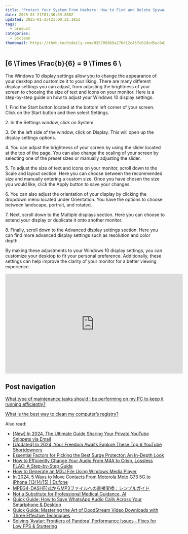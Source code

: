 ```yaml
---
title: "Protect Your System From Hackers: How to Find and Delete Spyware, Malware Using YL Computing's Anti-Malicious Tools"
date: 2025-01-21T01:36:39.888Z
updated: 2025-01-23T21:00:21.185Z
tags:
  - product
categories:
  - pcclean
thumbnail: https://thmb.techidaily.com/035705869a176d12c457c62dcd5ac8433382a242da2e6ee8d5c9aeccc24af52d.jpg
---
```


## \[6 \Times \Frac{b}{6} = 9 \Times 6 \

The Windows 10 display settings allow you to change the appearance of your desktop and customize it to your liking. There are many different display settings you can adjust, from adjusting the brightness of your screen to choosing the size of text and icons on your monitor. Here is a step-by-step guide on how to adjust your Windows 10 display settings. 

1\. Find the Start button located at the bottom left corner of your screen. Click on the Start button and then select Settings.

2\. In the Settings window, click on System.

3\. On the left side of the window, click on Display. This will open up the display settings options. 

4\. You can adjust the brightness of your screen by using the slider located at the top of the page. You can also change the scaling of your screen by selecting one of the preset sizes or manually adjusting the slider.

5\. To adjust the size of text and icons on your monitor, scroll down to the Scale and layout section. Here you can choose between the recommended size and manually entering a custom size. Once you have chosen the size you would like, click the Apply button to save your changes.

6\. You can also adjust the orientation of your display by clicking the dropdown menu located under Orientation. You have the options to choose between landscape, portrait, and rotated.

7\. Next, scroll down to the Multiple displays section. Here you can choose to extend your display or duplicate it onto another monitor.

8\. Finally, scroll down to the Advanced display settings section. Here you can find more advanced display settings such as resolution and color depth. 

By making these adjustments to your Windows 10 display settings, you can customize your desktop to fit your personal preference. Additionally, these settings can help improve the clarity of your monitor for a better viewing experience.

<!-- affiliate ads begin -->
<iframe width="560" height="315" src="https://www.youtube.com/embed/Wy0uYNNdMDM?si=5ir7EHlr0CkpcYOT" title="YouTube video player" frameborder="0" allow="accelerometer; autoplay; clipboard-write; encrypted-media; gyroscope; picture-in-picture; web-share" referrerpolicy="strict-origin-when-cross-origin" allowfullscreen></iframe>
<!-- affiliate ads end -->

## Post navigation

[What type of maintenance tasks should I be performing on my PC to keep it running efficiently?](https://tools.techidaily.com/pcclean/products/)

[What is the best way to clean my computer’s registry?](https://tools.techidaily.com/pcclean/products/)

<ins class="adsbygoogle"
     style="display:block"
     data-ad-format="autorelaxed"
     data-ad-client="ca-pub-7571918770474297"
     data-ad-slot="1223367746"></ins>

<ins class="adsbygoogle"
     style="display:block"
     data-ad-client="ca-pub-7571918770474297"
     data-ad-slot="8358498916"
     data-ad-format="auto"
     data-full-width-responsive="true"></ins>

<span class="atpl-alsoreadstyle">Also read:</span>
<div><ul>
<li><a href="https://youtube-blog.techidaily.com/n-2024-the-ultimate-guide-sharing-your-private-youtube-snippets-via-email/"><u>[New] In 2024, The Ultimate Guide Sharing Your Private YouTube Snippets via Email</u></a></li>
<li><a href="https://youtube-webster.techidaily.com/ed-in-2024-your-freedom-awaits-explore-these-top-6-youtube-shortdowners/"><u>[Updated] In 2024, Your Freedom Awaits Explore These Top 6 YouTube Shortdowners</u></a></li>
<li><a href="https://techtrends.techidaily.com/essential-factors-for-picking-the-best-surge-protector-an-in-depth-look/"><u>Essential Factors for Picking the Best Surge Protector: An In-Depth Look</u></a></li>
<li><a href="https://discover-able.techidaily.com/how-to-efficiently-change-your-audio-from-m4a-to-crisp-lossless-flac-a-step-by-step-guide/"><u>How to Efficiently Change Your Audio From M4A to Crisp, Lossless FLAC: A Step-by-Step Guide</u></a></li>
<li><a href="https://discover-able.techidaily.com/how-to-generate-an-m3u-file-using-windows-media-player/"><u>How to Generate an M3U File Using Windows Media Player</u></a></li>
<li><a href="https://android-transfer.techidaily.com/in-2024-5-ways-to-move-contacts-from-motorola-moto-g73-5g-to-iphone-131415-drfone-by-drfone-transfer-from-android-transfer-from-android/"><u>In 2024, 5 Ways to Move Contacts From Motorola Moto G73 5G to iPhone (13/14/15) | Dr.fone</u></a></li>
<li><a href="https://discover-able.techidaily.com/mpeg4-dashmp3/"><u>MPEG4-DASH形式からMP3ファイルへの直接変換：シンプルガイド</u></a></li>
<li><a href="https://tech-haven.techidaily.com/1722029717716-not-a-substitute-for-professional-medical-guidance-ai/"><u>Not a Substitute for Professional Medical Guidance, AI</u></a></li>
<li><a href="https://discover-able.techidaily.com/quick-guide-how-to-save-whatsapp-audio-calls-across-your-smartphone-and-desktop/"><u>Quick Guide: How to Save WhatsApp Audio Calls Across Your Smartphone & Desktop</u></a></li>
<li><a href="https://discover-able.techidaily.com/quick-guide-mastering-the-art-of-doodstream-video-downloads-with-three-effective-techniques/"><u>Quick Guide: Mastering the Art of DoodStream Video Downloads with Three Effective Techniques</u></a></li>
<li><a href="https://win-answers.techidaily.com/solving-avatar-frontiers-of-pandora-performance-issues-fixes-for-low-fps-and-stuttering/"><u>Solving 'Avatar: Frontiers of Pandora' Performance Issues - Fixes for Low FPS & Stuttering</u></a></li>
</ul></div>

